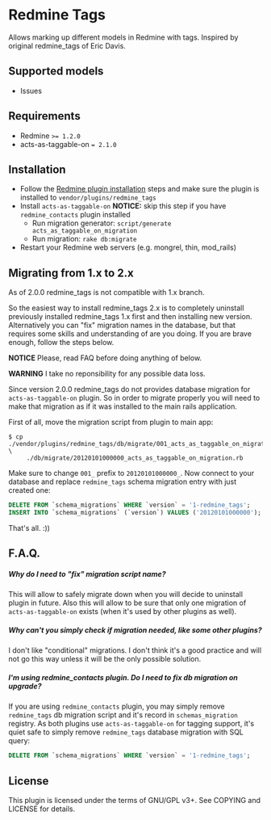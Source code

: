 Redmine Tags
============

Allows marking up different models in Redmine with tags.
Inspired by original redmine\_tags of Eric Davis.


Supported models
----------------

- Issues


Requirements
------------

- Redmine `>= 1.2.0`
- acts-as-taggable-on `= 2.1.0`


Installation
------------

- Follow the [Redmine plugin installation][installation-docs] steps and make
  sure the plugin is installed to `vendor/plugins/redmine_tags`
- Install `acts-as-taggable-on`
  **NOTICE:** skip this step if you have `redmine_contacts` plugin installed
  - Run migration generator: `script/generate acts_as_taggable_on_migration`
  - Run migration: `rake db:migrate`
- Restart your Redmine web servers (e.g. mongrel, thin, mod\_rails)


Migrating from 1.x to 2.x
-------------------------

As of 2.0.0 redmine\_tags is not compatible with 1.x branch.

So the easiest way to install redmine\_tags 2.x is to completely uninstall
previously installed redmine\_tags 1.x first and then installing new version.
Alternatively you can "fix" migration names in the database, but that requires
some skills and understanding of are you doing. If you are brave enough,
follow the steps below.

**NOTICE** Please, read FAQ before doing anything of below.

**WARNING** I take no reponsibility for any possible data loss.

Since version 2.0.0 redmine\_tags do not provides database migration for
`acts-as-taggable-on` plugin. So in order to migrate properly you will need to
make that migration as if it was installed to the main rails application.

First of all, move the migration script from plugin to main app:

```
$ cp ./vendor/plugins/redmine_tags/db/migrate/001_acts_as_taggable_on_migration.rb \
     ./db/migrate/20120101000000_acts_as_taggable_on_migration.rb
```

Make sure to change `001_` prefix to `20120101000000_`.
Now connect to your database and replace `redmine_tags` schema migration entry
with just created one:

``` SQL
DELETE FROM `schema_migrations` WHERE `version` = '1-redmine_tags';
INSERT INTO `schema_migrations` (`version`) VALUES ('20120101000000');
```

That's all. :))


F.A.Q.
------

##### Why do I need to "fix" migration script name?

This will allow to safely migrate down when you will decide to uninstall plugin
in future. Also this will allow to be sure that only one migration of
`acts-as-taggable-on` exists (when it's used by other plugins as well).

##### Why can't you simply check if migration needed, like some other plugins?

I don't like "conditional" migrations. I don't think it's a good practice and
will not go this way unless it will be the only possible solution.

##### I'm using redmine\_contacts plugin. Do I need to fix db migration on upgrade?

If you are using `redmine_contacts` plugin, you may simply remove `redmine_tags`
db migration script and it's record in `schemas_migration` registry. As both
plugins use `acts-as-taggable-on` for tagging support, it's quiet safe to simply
remove `redmine_tags` database migration with SQL query:

``` SQL
DELETE FROM `schema_migrations` WHERE `version` = '1-redmine_tags';
```

License
-------

This plugin is licensed under the terms of GNU/GPL v3+.
See COPYING and LICENSE for details.


[installation-docs]: www.redmine.org/wiki/redmine/Plugins
